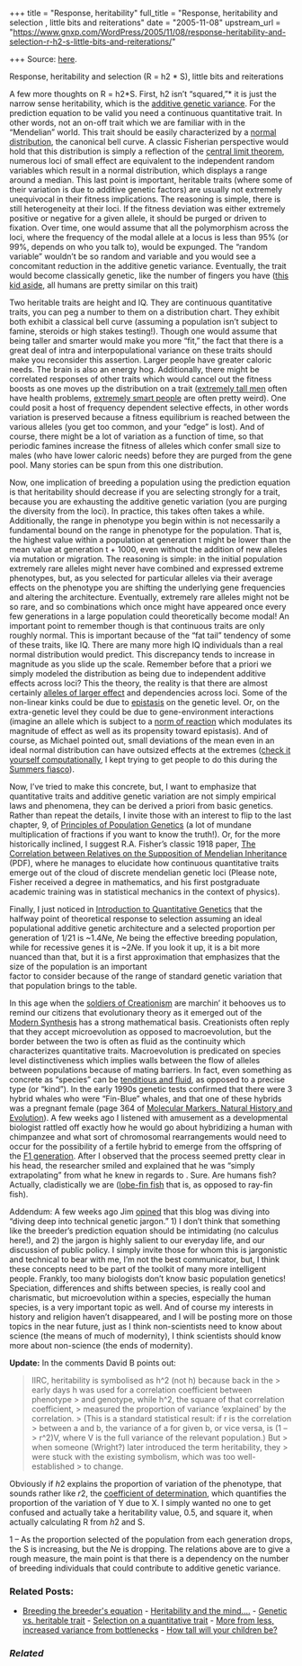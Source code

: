 +++
title = "Response, heritability"
full_title = "Response, heritability and selection , little bits and reiterations"
date = "2005-11-08"
upstream_url = "https://www.gnxp.com/WordPress/2005/11/08/response-heritability-and-selection-r-h2-s-little-bits-and-reiterations/"

+++
Source: [here](https://www.gnxp.com/WordPress/2005/11/08/response-heritability-and-selection-r-h2-s-little-bits-and-reiterations/).

Response, heritability and selection (R = h2 * S), little bits and reiterations

A few more thoughts on R = h2\*S. First, h2 isn’t “squared,”\* it is just the narrow sense heritability, which is the [additive genetic variance](http://www.ndsu.nodak.edu/instruct/mcclean/plsc431/quantgen/qgen4.htm). For the prediction equation to be valid you need a continuous quantitative trait. In other words, not an on-off trait which we are familiar with in the “Mendelian” world. This trait should be easily characterized by a [normal distribution](http://www.answers.com/normal+distribution?gwp=11&ver=1.0.7.177&method=3), the canonical bell curve. A classic Fisherian perspective would hold that this distribution is simply a reflection of the [central limit theorem](http://www.answers.com/central+limit+theorem?gwp=11&ver=1.0.7.177&method=3), numerous loci of small effect are equivalent to the independent random variables which result in a normal distribution, which displays a range around a median. This last point is important, heritable traits (where some of their variation is due to additive genetic factors) are usually not extremely unequivocal in their fitness implications. The reasoning is simple, there is still heterogeneity at their loci. If the fitness deviation was either extremely positive or negative for a given allele, it should be purged or driven to fixation. Over time, one would assume that all the polymorphism across the loci, where the frequency of the modal allele at a locus is less than 95% (or 99%, depends on who you talk to), would be expunged. The “random variable” wouldn’t be so random and variable and you would see a concomitant reduction in the additive genetic variance. Eventually, the trait would become classically genetic, like the number of fingers you have ([this kid aside](http://www.sepiamutiny.com/sepia/archives/002484.html), all humans are pretty similar on this trait)

Two heritable traits are height and IQ. They are continuous quantitative traits, you can peg a number to them on a distribution chart. They exhibit both exhibit a classical bell curve (assuming a population isn’t subject to famine, steroids or high stakes testing!). Though one would assume that being taller and smarter would make you more “fit,” the fact that there is a great deal of intra and interpopulational variance on these traits should make you reconsider this assertion. Larger people have greater caloric needs. The brain is also an energy hog. Additionally, there might be correlated responses of other traits which would cancel out the fitness boosts as one moves up the distribution on a trait ([extremely tall men](http://www.guinnessworldrecords.com/content_pages/record.asp?recordid=48409&Reg=1) often have health problems, [extremely smart people](http://www.answers.com/topic/paul-erd-s?method=6) are often pretty weird). One could posit a host of frequency dependent selective effects, in other words variation is preserved because a fitness equilibrium is reached between the various alleles (you get too common, and your “edge” is lost). And of course, there might be a lot of variation as a function of time, so that periodic famines increase the fitness of alleles which confer small size to males (who have lower caloric needs) before they are purged from the gene pool. Many stories can be spun from this one distribution.

Now, one implication of breeding a population using the prediction equation is that heritability should decrease if you are selecting strongly for a trait, because you are exhausting the additive genetic variation (you are purging the diversity from the loci). In practice, this takes often takes a while. Additionally, the range in phenotype you begin within is not necessarily a fundamental bound on the range in phenotype for the population. That is, the highest value within a population at generation t might be lower than the mean value at generation t + 1000, even without the addition of new alleles via mutation or migration. The reasoning is simple: in the initial population extremely rare alleles might never have combined and expressed extreme phenotypes, but, as you selected for particular alleles via their average effects on the phenotype you are shifting the underlying gene frequencies and altering the architecture. Eventually, extremely rare alleles might not be so rare, and so combinations which once might have appeared once every few generations in a large population could theoretically become modal! An important point to remember though is that continuous traits are only roughly normal. This is important because of the “fat tail” tendency of some of these traits, like IQ. There are many more high IQ individuals than a real normal distribution would predict. This discrepancy tends to increase in magnitude as you slide up the scale. Remember before that a priori we simply modeled the distribution as being due to independent additive effects across loci? This the theory, the reality is that there are almost certainly [alleles of larger effect](https://www.gnxp.com/MT2/archives/004052.html) and dependencies across loci. Some of the non-linear kinks could be due to [epistasis](https://www.gnxp.com/blog/2005/07/through-rugged-roads-of-gene-land.php) on the genetic level. Or, on the extra-genetic level they could be due to gene-environment interactions (imagine an allele which is subject to a [norm of reaction](https://www.gnxp.com/MT2/archives/002631.html) which modulates its magnitude of effect as well as its propensity toward epistasis). And of course, as Michael pointed out, small deviations of the mean even in an ideal normal distribution can have outsized effects at the extremes ([check it yourself computationally](http://davidmlane.com/hyperstat/z_table.html), I kept trying to get people to do this during the [Summers fiasco](https://www.gnxp.com/MT2/archives/003491.html)).

Now, I’ve tried to make this concrete, but, I want to emphasize that quantitative traits and additive genetic variation are not simply empirical laws and phenomena, they can be derived a priori from basic genetics. Rather than repeat the details, I invite those with an interest to flip to the last chapter, 9, of [Principles of Population Genetics](https://www.amazon.com/exec/obidos/ASIN/0878933069/geneexpressio-20/) (a lot of mundane multiplication of fractions if you want to know the truth!). Or, for the more historically inclined, I suggest R.A. Fisher’s classic 1918 paper, [The Correlation between Relatives on the Supposition of Mendelian Inheritance](http://www.library.adelaide.edu.au/digitised/fisher/9.pdf) (PDF), where he manages to elucidate how continuous quantitative traits emerge out of the cloud of discrete mendelian genetic loci (Please note, Fisher received a degree in mathematics, and his first postgraduate academic training was in statistical mechanics in the context of physics).

Finally, I just noticed in [Introduction to Quantitative Genetics](https://www.amazon.com/exec/obidos/ASIN/0582243025/geneexpressio-20/) that the halfway point of theoretical response to selection assuming an ideal populational additive genetic architecture and a selected proportion per generation of 1/21 is \~1.4*N*e, *N*e being the effective breeding population, while for recessive genes it is \~2*N*e. If you look it up, it is a bit more nuanced than that, but it is a first approximation that emphasizes that the size of the population is an important  
factor to consider because of the range of standard genetic variation that that population brings to the table.

In this age when the [soldiers of Creationism](http://www.cnn.com/2005/EDUCATION/11/08/evolution.debate.ap/index.html) are marchin’ it behooves us to remind our citizens that evolutionary theory as it emerged out of the [Modern Synthesis](http://www.answers.com/modern+synthesis?gwp=11&ver=1.0.7.177&method=3) has a strong mathematical basis. Creationists often reply that they accept microevolution as opposed to macroevolution, but the border between the two is often as fluid as the continuity which characterizes quantitative traits. Macroevolution is predicated on species level distinctiveness which implies walls between the flow of alleles between populations because of mating barriers. In fact, even something as concrete as “species” can be [tenditious and fluid](https://www.gnxp.com/MT2/archives/004104.html), as opposed to a precise type (or “kind”). In the early 1990s genetic tests confirmed that there were 3 hybrid whales who were “Fin-Blue” whales, and that one of these hybrids was a pregnant female (page 364 of [Molecular Markers, Natural History and Evolution](https://www.amazon.com/exec/obidos/ASIN/0878930418/geneexpressio-20/104-2493148-2227148)). A few weeks ago I listened with amusement as a developmental biologist rattled off exactly how he would go about hybridizing a human with chimpanzee and what sort of chromosomal rearrangements would need to occur for the possibility of a fertile hybrid to emerge from the offspring of the [F1 generation](http://www.biochem.northwestern.edu/holmgren/Glossary/Definitions/Def-F/F1_generation.html). After I observed that the process seemed pretty clear in his head, the researcher smiled and explained that he was “simply extrapolating” from what he knew in regards to . Sure. Are humans fish? Actually, cladistically we are ([lobe-fin fish](http://www.answers.com/lobe+finned+fish?gwp=11&ver=1.0.7.177&method=3) that is, as opposed to ray-fin fish).

Addendum: A few weeks ago Jim [opined](https://former-naval-person.blogspot.com/2005_10_01_former-naval-person_archive.html#113049575801283948) that this blog was diving into “diving deep into technical genetic jargon.” 1) I don’t think that something like the breeder’s prediction equation should be intimidating (no calculus here!), and 2) the jargon is highly salient to our everyday life, and our discussion of public policy. I simply invite those for whom this is jargonistic and technical to bear with me, I’m not the best communicator, but, I think these concepts need to be part of the toolkit of many more intelligent people. Frankly, too many biologists don’t know basic population genetics! Speciation, differences and shifts between species, is really cool and charismatic, but microevolution within a species, especially the human species, is a very important topic as well. And of course my interests in history and religion haven’t disappeared, and I will be posting more on those topics in the near future, just as I think non-scientists need to know about science (the means of much of modernity), I think scientists should know more about non-science (the ends of modernity).

**Update:** In the comments David B points out:

> IIRC, heritability is symbolised as h^2 (not h) because back in the > early days h was used for a correlation coefficient between phenotype > and genotype, while h^2, the square of that correlation coefficient, > measured the proportion of variance ‘explained’ by the correlation. > (This is a standard statistical result: if r is the correlation > between a and b, the variance of a for given b, or vice versa, is (1 – > r^2)V, where V is the full variance of the relevant population.) But > when someone (Wright?) later introduced the term heritability, they > were stuck with the existing symbolism, which was too well-established > to change.

Obviously if *h*2 explains the proportion of variation of the phenotype, that sounds rather like *r*2, the [coefficient of determination](http://mathbits.com/MathBits/TISection/Statistics2/correlation.htm), which quantifies the proportion of the variation of Y due to X. I simply wanted no one to get confused and actually take a heritability value, 0.5, and square it, when actually calculating R from *h*2 and S.

1 – As the proportion selected of the population from each generation drops, the S is increasing, but the *N*e is dropping. The relations above are to give a rough measure, the main point is that there is a dependency on the number of breeding individuals that could contribute to additive genetic variance.

### Related Posts:

- [Breeding the breeder's
  equation](https://www.gnxp.com/WordPress/2007/05/02/breeding-the-breeders-equation/) - [Heritability and the
  mind....](https://www.gnxp.com/WordPress/2006/06/19/heritability-and-the-mind/) - [Genetic vs. heritable
  trait](https://www.gnxp.com/WordPress/2007/08/30/genetic-vs-heritable-trait/) - [Selection on a quantitative
  trait](https://www.gnxp.com/WordPress/2007/06/25/selection-on-a-quantitative-trait/) - [More from less, increased variance from
  bottlenecks](https://www.gnxp.com/WordPress/2007/05/07/more-from-less-increased-variance-from-bottlenecks/) - [How tall will your children
  be?](https://www.gnxp.com/WordPress/2008/06/01/how-tall-will-your-children-be/)

### *Related*

[](https://www.addtoany.com/add_to/facebook?linkurl=https%3A%2F%2Fwww.gnxp.com%2FWordPress%2F2005%2F11%2F08%2Fresponse-heritability-and-selection-r-h2-s-little-bits-and-reiterations%2F&linkname=Response%2C%20heritability%20and%20selection%20%28R%20%3D%20h2%20%2A%20S%29%2C%20little%20bits%20and%20reiterations "Facebook")[](https://www.addtoany.com/add_to/twitter?linkurl=https%3A%2F%2Fwww.gnxp.com%2FWordPress%2F2005%2F11%2F08%2Fresponse-heritability-and-selection-r-h2-s-little-bits-and-reiterations%2F&linkname=Response%2C%20heritability%20and%20selection%20%28R%20%3D%20h2%20%2A%20S%29%2C%20little%20bits%20and%20reiterations "Twitter")[](https://www.addtoany.com/add_to/email?linkurl=https%3A%2F%2Fwww.gnxp.com%2FWordPress%2F2005%2F11%2F08%2Fresponse-heritability-and-selection-r-h2-s-little-bits-and-reiterations%2F&linkname=Response%2C%20heritability%20and%20selection%20%28R%20%3D%20h2%20%2A%20S%29%2C%20little%20bits%20and%20reiterations "Email")[](https://www.addtoany.com/share)
